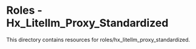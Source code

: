 # Roles - Hx_Litellm_Proxy_Standardized

This directory contains resources for roles/hx_litellm_proxy_standardized.
